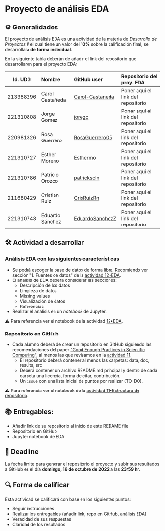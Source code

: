 # Proyecto de análisis EDA

## ⚙️ Generalidades
El proyecto de análisis EDA es una actividad de la materia de _Desarrollo de Proyectos II_ el cual tiene un valor del **10%** sobre la calificación final, se desarrollará **de forma individual**.

En la siguiente tabla deberán de añadir el link del repositorio que desarrollaron para el proyecto EDA:

|Id. UDG |Nombre |GitHub user|Repositorio del proy. EDA               |
|:------:|:-----|:---------|:--------------------------------------|
|213388296 |Carol Castañeda |[Carol-Castaneda](https://github.com/Carol-Castaneda) |Poner aquí el link del repositorio|
|221310808 |Jorge Gomez     | [joregc](https://github.com/joregc)                  |Poner aquí el link del repositorio|
|220981326 |Rosa Guerrero   | [RosaGuerrero05](https://github.com/RosaGuerrero05)  |Poner aquí el link del repositorio|
|221310727 |Esther Moreno   | [Esthermo](https://github.com/Esthermo)              |Poner aquí el link del repositorio|
|221310786 |Patricio Orozco | [patrickscln](https://github.com/patrickscln)        |Poner aquí el link del repositorio|
|211680429 |Cristian Ruiz   | [CrisRuizRn](https://github.com/CrisRuizRn)          |Poner aquí el link del repositorio|
|221310743 |Eduardo Sánchez | [EduardoSanchezZ](https://github.com/EduardoSanchezZ)|Poner aquí el link del repositorio|

## 🛠 Actividad a desarrollar

### Análisis EDA con las siguientes características
  - Se podrá escoger la base de datos de forma libre. Recomiendo ver sección "1. Fuentes de datos" de la [actividad 12•EDA](https://github.com/vcuspinera/UDG_MCD_Project_Dev_II/blob/main/actividades/12_EDA.ipynb).
  - El análisis de EDA deberá considerar las secciones:
    - Descripción de los datos
    - Limpieza de datos
    - Missing values
    - Visualización de datos
    - Referencias
  - Realizar el análisis en un *notebook* de Jupyter.

⚠️ Para referencia ver el notebook de la actividad [12•EDA](https://github.com/vcuspinera/UDG_MCD_Project_Dev_II/blob/main/actividades/12_EDA.ipynb).

### Repositorio en GitHub
  - Cada alumno deberá de crear un repositorio en GitHub siguiendo las recomendaciones del paper ["Good Enough Practices in Scientific Computing"](https://github.com/vcuspinera/UDG_MCD_Project_Dev_II/tree/main/actividades/material/Papers), al menos las que revisamos en la [actividad 11](https://github.com/vcuspinera/UDG_MCD_Project_Dev_II/blob/main/actividades/11_Repo_structure.md).
    - El repositorio deberá contener al menos las carpetas: data, doc, results, src
    - Deberá contener un archivo README.md principal y dentro de cada carpeta una licencia, forma de citar, contribución.
    - Un `issue` con una lista inicial de puntos por realizar (TO-DO).

⚠️ Para referencia ver el notebook de la [actividad 11•Estructura de repositorio](https://github.com/vcuspinera/UDG_MCD_Project_Dev_II/blob/main/actividades/11_Repo_structure.md).

## 📚 Entregables:

- Añadir link de su repositorio al inicio de este REDAME file
- Repositorio en GitHub
- Jupyter notebook de EDA


## 📅 Deadline
La fecha límite para generar el repositorio el proyecto y subir sus resultados a GitHub es el día **domingo, 16 de octubre de 2022** a las **23:59 hr.**  


## 🔍 Forma de calificar
Esta actividad se calificará con base en los siguientes puntos:

- Seguir instrucciones
- Realizar los entregables (añadir link, repo en GitHub, análisis EDA)
- Veracidad de sus respuestas
- Claridad de los resultados
